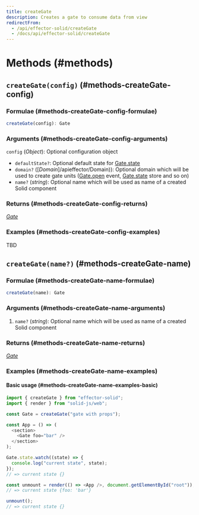 ```yaml
---
title: createGate
description: Creates a gate to consume data from view
redirectFrom:
  - /api/effector-solid/createGate
  - /docs/api/effector-solid/createGate
---
```


# Methods (#methods)

## `createGate(config)` (#methods-createGate-config)

### Formulae (#methods-createGate-config-formulae)

```ts
createGate(config): Gate
```

### Arguments (#methods-createGate-config-arguments)

`config` (_Object_): Optional configuration object

- `defaultState?`: Optional default state for [Gate.state](/en/api/effector-solid/Gate#state)
- `domain?` ([_Domain_]/apieffector/Domain)): Optional domain which will be used to create gate units ([Gate.open](/en/api/effector-solid/Gate#open) event, [Gate.state](/en/api/effector-solid/Gate#state) store and so on)
- `name?` (_string_): Optional name which will be used as name of a created Solid component

### Returns (#methods-createGate-config-returns)

[_Gate_](/en/api/effector-solid/Gate)

### Examples (#methods-createGate-config-examples)

TBD

## `createGate(name?)` (#methods-createGate-name)

### Formulae (#methods-createGate-name-formulae)

```ts
createGate(name): Gate
```

### Arguments (#methods-createGate-name-arguments)

1. `name?` (_string_): Optional name which will be used as name of a created Solid component

### Returns (#methods-createGate-name-returns)

[_Gate_](/en/api/effector-solid/Gate)

### Examples (#methods-createGate-name-examples)

#### Basic usage (#methods-createGate-name-examples-basic)

```js
import { createGate } from "effector-solid";
import { render } from "solid-js/web";

const Gate = createGate("gate with props");

const App = () => (
  <section>
    <Gate foo="bar" />
  </section>
);

Gate.state.watch((state) => {
  console.log("current state", state);
});
// => current state {}

const unmount = render(() => <App />, document.getElementById("root"));
// => current state {foo: 'bar'}

unmount();
// => current state {}
```
